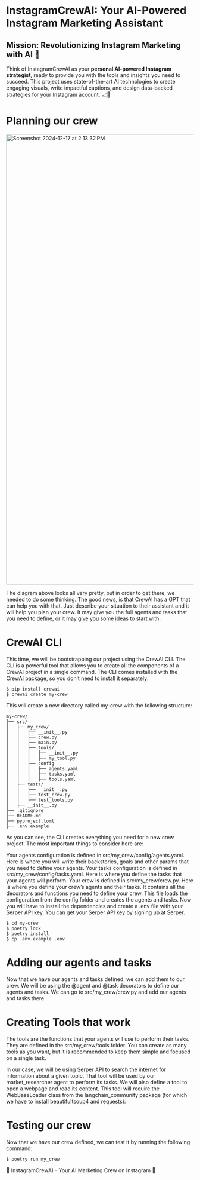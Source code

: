 # InstagramCrewAI: Your AI-Powered Instagram Marketing Assistant 

## **Mission: Revolutionizing Instagram Marketing with AI** 🌟

Think of InstagramCrewAI as your **personal AI-powered Instagram strategist**, ready to provide you with the tools and insights you need to succeed. This project uses state-of-the-art AI technologies to create engaging visuals, write impactful captions, and design data-backed strategies for your Instagram account. 📈📸

# Planning our crew

<img width="1206" alt="Screenshot 2024-12-17 at 2 13 32 PM" src="https://github.com/user-attachments/assets/f56d33ea-bce5-480f-b23a-17575b948da9" />

The diagram above looks all very pretty, but in order to get there, we needed to do some thinking. The good news, is that CrewAI has a GPT that can help you with that. Just describe your situation to their assistant and it will help you plan your crew. It may give you the full agents and tasks that you need to define, or it may give you some ideas to start with.

# CrewAI CLI

This time, we will be bootstrapping our project using the CrewAI CLI. The CLI is a powerful tool that allows you to create all the components of a CrewAI project in a single command. The CLI comes installed with the CrewAI package, so you don’t need to install it separately:

	$ pip install crewai
	$ crewai create my-crew
This will create a new directory called my-crew with the following structure:

	my-crew/
	├── src/
	│   ├── my_crew/
	│   │   ├── __init__.py
	│   │   ├── crew.py
	│   │   ├── main.py
	│   │   ├── tools/
	│   │   │   ├── __init__.py
	│   │   │   ├── my_tool.py
	│   │   ├── config
	│   │   │   ├── agents.yaml
	│   │   │   ├── tasks.yaml
	│   │   │   ├── tools.yaml
	│   ├── tests/
	│   │   ├── __init__.py
	│   │   ├── test_crew.py
	│   │   ├── test_tools.py
	│   ├── __init__.py
	├── .gitignore
	├── README.md
	├── pyproject.toml
	├── .env.example
 
As you can see, the CLI creates everything you need for a new crew project. The most important things to consider here are:

Your agents configuration is defined in src/my_crew/config/agents.yaml. Here is where you will write their backstories, goals and other params that you need to define your agents.
Your tasks configuration is defined in src/my_crew/config/tasks.yaml. Here is where you define the tasks that your agents will perform.
Your crew is defined in src/my_crew/crew.py. Here is where you define your crew’s agents and their tasks. It contains all the decorators and functions you need to define your crew. This file loads the configuration from the config folder and creates the agents and tasks.
Now you will have to install the dependencies and create a .env file with your Serper API key. You can get your Serper API key by signing up at Serper.

	$ cd my-crew
	$ poetry lock 
	$ poetry install
	$ cp .env.example .env

# Adding our agents and tasks

Now that we have our agents and tasks defined, we can add them to our crew. We will be using the @agent and @task decorators to define our agents and tasks. We can go to src/my_crew/crew.py and add our agents and tasks there.


# Creating Tools that work

The tools are the functions that your agents will use to perform their tasks. They are defined in the src/my_crew/tools folder. You can create as many tools as you want, but it is recommended to keep them simple and focused on a single task.

In our case, we will be using Serper API to search the internet for information about a given topic. That tool will be used by our market_researcher agent to perform its tasks. We will also define a tool to open a webpage and read its content. This tool will require the WebBaseLoader class from the langchain_community package (for which we have to install beautifultsoup4 and requests):


# Testing our crew

Now that we have our crew defined, we can test it by running the following command:

	$ poetry run my_crew

🌟 InstagramCrewAI – Your AI Marketing Crew on Instagram 🌟
